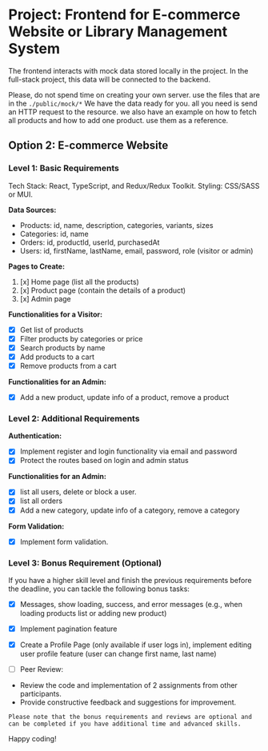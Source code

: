 # Project: Frontend for E-commerce Website or Library Management System

The frontend interacts with mock data stored locally in the project. In the full-stack project, this data will be connected to the backend.

Please, do not spend time on creating your own server. use the files that are in the `./public/mock/*` We have the data ready for you. all you need is send an HTTP request to the resource. we also have an example on how to fetch all products and how to add one product. use them as a reference.

## Option 2: E-commerce Website

### Level 1: Basic Requirements

Tech Stack: React, TypeScript, and Redux/Redux Toolkit. Styling: CSS/SASS or MUI.

**Data Sources:**

- Products: id, name, description, categories, variants, sizes
- Categories: id, name
- Orders: id, productId, userId, purchasedAt
- Users: id, firstName, lastName, email, password, role (visitor or admin)

**Pages to Create:**

1. [x] Home page (list all the products)
2. [x] Product page (contain the details of a product)
3. [x] Admin page

**Functionalities for a Visitor:**

- [x] Get list of products
- [x] Filter products by categories or price
- [x] Search products by name
- [x] Add products to a cart
- [x] Remove products from a cart

**Functionalities for an Admin:**

-[x] Add a new product, update info of a product, remove a product

### Level 2: Additional Requirements

**Authentication:**

- [x] Implement register and login functionality via email and password
- [x] Protect the routes based on login and admin status

**Functionalities for an Admin:**

- [x] list all users, delete or block a user.
- [x] list all orders
- [x] Add a new category, update info of a category, remove a category

**Form Validation:**

- [x] Implement form validation.

### Level 3: Bonus Requirement (Optional)

If you have a higher skill level and finish the previous requirements before the deadline, you can tackle the following bonus tasks:

- [x] Messages, show loading, success, and error messages (e.g., when loading products list or adding new product)
- [x] Implement pagination feature
- [x] Create a Profile Page (only available if user logs in), implement editing user profile feature (user can change first name, last name)

- [ ] Peer Review:
- Review the code and implementation of 2 assignments from other participants.
- Provide constructive feedback and suggestions for improvement.

`Please note that the bonus requirements and reviews are optional and can be completed if you have additional time and advanced skills.`

Happy coding!
